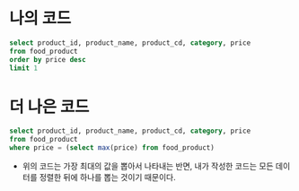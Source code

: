 # 나의 코드

```sql
select product_id, product_name, product_cd, category, price
from food_product
order by price desc
limit 1
```

# 더 나은 코드

```sql
select product_id, product_name, product_cd, category, price
from food_product
where price = (select max(price) from food_product)
```

- 위의 코드는 가장 최대의 값을 뽑아서 나타내는 반면, 내가 작성한 코드는 모든 데이터를 정렬한 뒤에 하나를 뽑는 것이기 때문이다.
